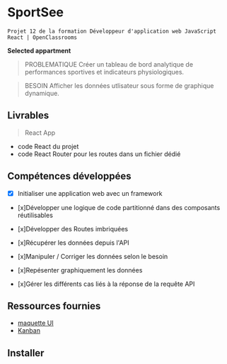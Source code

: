 # SportSee

    Projet 12 de la formation Développeur d'application web JavaScript React | OpenClassrooms 

**Selected appartment**

<!-- <kbd>![selected appartment](./HomeKasa.png)</kbd> -->

> PROBLEMATIQUE
Créer un tableau de bord analytique de performances sportives et indicateurs physiologiques.

> BESOIN
Afficher les données utlisateur sous forme de graphique dynamique.

## Livrables

> React App
- code React du projet
- code React Router pour les routes dans un fichier dédié

## Compétences développées

- [x] Initialiser une application web avec un framework
- [x]Développer une logique de code partitionné dans des composants réutilisables
- [x]Développer des Routes imbriquées

- [x]Récupérer les données depuis l'API
- [x]Manipuler / Corriger les données selon le besoin
- [x]Repésenter graphiquement les données
- [x]Gérer les différents cas liés à la réponse de la requête API


## Ressources fournies

- [maquette UI](https://www.figma.com/file/BMomGVZqLZb811mDMShpLu/UI-design-Sportify-FR?node-id=0%3A1)
- [Kanban](https://www.notion.so/Tableau-de-bord-SportSee-6686aa4b5f44417881a4884c9af5669e)

## Installer
